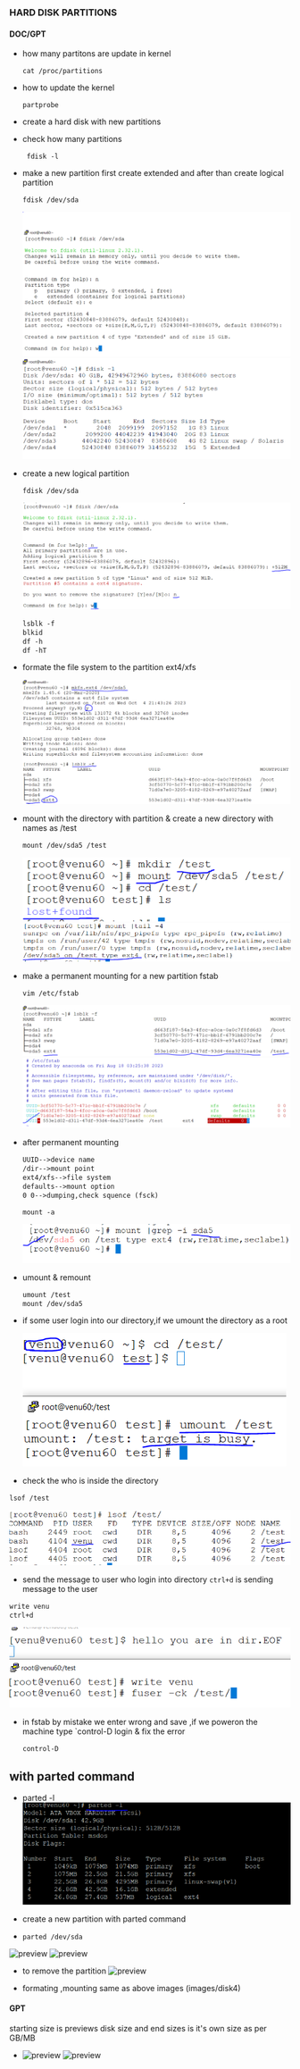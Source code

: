 ### HARD DISK PARTITIONS

#### DOC/GPT

* how many partitons are update in kernel 
  ```
  cat /proc/partitions
  ```

* how to update the kernel

  ```
  partprobe
  ```

* create a hard disk with new partitions 

* check how many partitions 
  ```
   fdisk -l
   ```

* make a new partition first create extended  and after than create logical partition 

  ```
  fdisk /dev/sda
  ```
  ![preview](images/disk1.PNG)  
  ![preview](images/disk2.PNG)

* create a new logical partition 

  ```
  fdisk /dev/sda
  ```
  ![preview](images/disk3.PNG)
  ```
  lsblk -f
  blkid
  df -h
  df -hT
  ```
* formate the file system to the partition ext4/xfs

  ![preview](images/disk4.PNG)

* mount with the directory with partition & create a new directory with names as /test

  ```
  mount /dev/sda5 /test
  ```
  ![preview](images/disk5.PNG)
  ![preview](images/disk6.PNG) 

* make a permanent mounting for a new partition fstab

  ```
  vim /etc/fstab
  ```
  ![preview](images/disk7.PNG)
  ![preview](images/disk8.PNG)
* after permanent mounting  

  ```
  UUID-->device name
  /dir-->mount point
  ext4/xfs-->file system
  defaults-->mount option
  0 0-->dumping,check squence (fsck)
  ```
  
  ```
  mount -a
  ```
  ![preview](images/disk9.PNG)

* umount & remount
  ```
  umount /test
  mount /dev/sda5
  ```

* if some user login into our directory,if we umount the directory as a root

  ![preview](images/disk10.PNG)

* check the who is inside the directory 

 ```
 lsof /test
 ```
 ![preview](images/disk12.PNG)

* send the message to user who login into directory `ctrl+d` is sending message to the user

 ```
 write venu
 ctrl+d
 ```
 ![preview](images/disk11.PNG)

* in fstab by mistake we enter wrong and save ,if we poweron the machine type `control-D login & fix the error

  ```
  control-D
  ```


## with parted command 

*  parted -l 
   ![preview](images/disk13.PNG)

* create a new partition with parted command

*  ```
   parted /dev/sda
   ```   
  ![preview](images/disk14.PNG)
  ![preview](images/disk15.PNG)

* to remove the partition 
  ![preview](images/disk16.PNG)

* formating ,mounting same as above images (images/disk4)

####  GPT

  starting size is previews disk size and end  sizes is it's own  size as per GB/MB
*  ![preview](images/disk17.PNG)
   ![preview](images/disk18.PNG)



   
  






  
  
